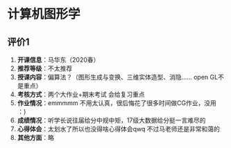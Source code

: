# 计算机图形学

## 评价1

1. **开课信息**：马华东（2020春）
2. **推荐等级**：不太推荐
3. **授课内容**：偏算法？（图形生成与变换、三维实体造型、消隐…… open GL不是重点）
4. **考核方式**：两个大作业+期末考试  会给复习重点
5. **作业情况**：emmmmm 不用太认真，很后悔花了很多时间做CG作业，没用 ：)
6. **成绩情况**：听学长说往届给分中规中矩，17级大数据给分挺一言难尽的
7. **心得体会**：太划水了所以也没得啥心得体会qwq 不过马老师还是非常和蔼的
8. **其他方面**：略
